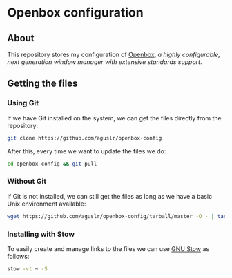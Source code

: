 # Openbox configuration

## About

This repository stores my configuration of [Openbox][openbox], *a highly
configurable, next generation window manager with extensive standards support*.

## Getting the files

### Using Git

If we have Git installed on the system, we can get the files directly from the
repository:

```sh
git clone https://github.com/aguslr/openbox-config
```

After this, every time we want to update the files we do:

```sh
cd openbox-config && git pull
```

### Without Git

If Git is not installed, we can still get the files as long as we have a basic
Unix environment available:

```sh
wget https://github.com/aguslr/openbox-config/tarball/master -O - | tar -xzv --strip-components 1 --exclude={README.md}
```

### Installing with Stow

To easily create and manage links to the files we can use [GNU Stow][stow] as
follows:

```sh
stow -vt ~ -S .
```

[openbox]: http://openbox.org/
[stow]: https://www.gnu.org/software/stow/
